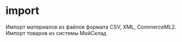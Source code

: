 # import
Импорт материалов из файлов формата CSV, XML, CommerceML2. Импорт товаров из системы МойСклад
